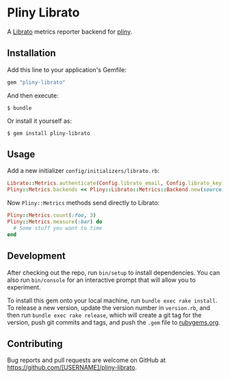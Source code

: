 # Pliny Librato

A [Librato](https://librato.com) metrics reporter backend for [pliny](https://github.com/interagent/pliny).

## Installation

Add this line to your application's Gemfile:

```ruby
gem "pliny-librato"
```

And then execute:

    $ bundle

Or install it yourself as:

    $ gem install pliny-librato

## Usage

Add a new initializer `config/initializers/librato.rb`:

```ruby
Librato::Metrics.authenticate(Config.librato_email, Config.librato_key)
Pliny::Metrics.backends << Pliny::Librato::Metrics::Backend.new(source: "myapp.production")
```

Now `Pliny::Metrics` methods send directly to Librato:

```ruby
Pliny::Metrics.count(:foo, 3)
Pliny::Metrics.measure(:bar) do
  # Some stuff you want to time
end
```

## Development

After checking out the repo, run `bin/setup` to install dependencies. You can also run `bin/console` for an interactive prompt that will allow you to experiment.

To install this gem onto your local machine, run `bundle exec rake install`. To release a new version, update the version number in `version.rb`, and then run `bundle exec rake release`, which will create a git tag for the version, push git commits and tags, and push the `.gem` file to [rubygems.org](https://rubygems.org).

## Contributing

Bug reports and pull requests are welcome on GitHub at https://github.com/[USERNAME]/pliny-librato.
